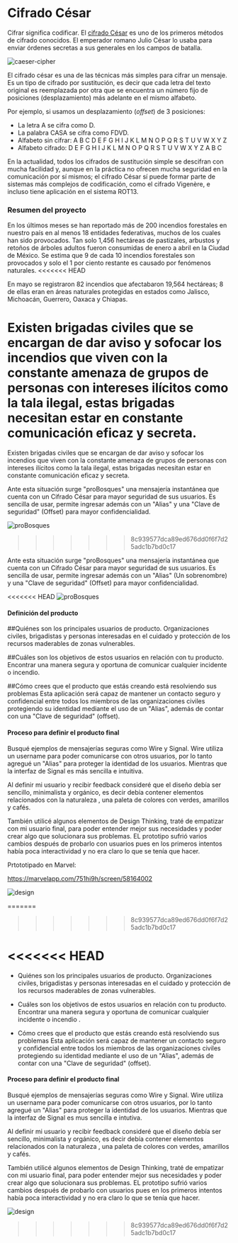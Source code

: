 ﻿# Cifrado César

Cifrar significa codificar. El [cifrado César](https://en.wikipedia.org/wiki/Caesar_cipher) es uno de los primeros métodos de cifrado conocidos. El emperador romano Julio César lo usaba para enviar órdenes secretas a sus generales en los campos de batalla.

![caeser-cipher](https://upload.wikimedia.org/wikipedia/commons/thumb/2/2b/Caesar3.svg/2000px-Caesar3.svg.png)

El cifrado césar es una de las técnicas más simples para cifrar un mensaje. Es un tipo de cifrado por sustitución, es decir que cada letra del texto original es reemplazada por otra que se encuentra un número fijo de posiciones (desplazamiento) más adelante en el mismo alfabeto.

Por ejemplo, si usamos un desplazamiento (_offset_) de 3 posiciones:

- La letra A se cifra como D.
- La palabra CASA se cifra como FDVD.
- Alfabeto sin cifrar: A B C D E F G H I J K L M N O P Q R S T U V W X Y Z
- Alfabeto cifrado: D E F G H I J K L M N O P Q R S T U V W X Y Z A B C

En la actualidad, todos los cifrados de sustitución simple se descifran con mucha facilidad y, aunque en la práctica no ofrecen mucha seguridad en la comunicación por sí mismos; el cifrado César sí puede formar parte de sistemas más complejos de codificación, como el cifrado Vigenère, e incluso tiene aplicación en el sistema ROT13.

### Resumen del proyecto

En los últimos meses se han reportado más de 200 incendios forestales en nuestro país en al menos 18 entidades federativas, muchos de los cuales han sido provocados. Tan solo 1,456 hectáreas de pastizales, arbustos y retoños de árboles adultos fueron consumidas de enero a abril en la Ciudad de México. Se estima que 9 de cada 10 incendios forestales son provocados y solo el 1 por ciento restante es causado por fenómenos naturales.
<<<<<<< HEAD

En mayo se registraron 82 incendios que afectabaron 19,564 hectáreas; 8 de ellas eran en áreas naturales protegidas en estados como Jalisco, Michoacán, Guerrero, Oaxaca y Chiapas.

Existen brigadas civiles que se encargan de dar aviso y sofocar los incendios que viven con la constante amenaza de grupos de personas con intereses ilícitos como la tala ilegal, estas brigadas necesitan estar en constante comunicación eficaz y secreta.
=======
Existen brigadas civiles que se encargan de dar aviso y sofocar los incendios que viven con la constante amenaza de grupos de personas con intereses ilícitos como la tala ilegal, estas brigadas necesitan estar en constante comunicación eficaz y secreta.

Ante esta situación surge "proBosques" una mensajería instantánea que cuenta con un Cifrado César para mayor seguridad de sus usuarios. Es sencilla de usar, permite ingresar además con un "Alias" y una "Clave de seguridad" (Offset) para mayor confidencialidad.

![proBosques](/img/src/proBosques.png)
>>>>>>> 8c939577dca89ed676dd0f6f7d25adc1b7bd0c17

Ante esta situación surge "proBosques" una mensajería instantánea que cuenta con un Cifrado César para mayor seguridad de sus usuarios. Es sencilla de usar, permite ingresar además con un "Alias" (Un sobrenombre) y una "Clave de seguridad" (Offset) para mayor confidencialidad.

<<<<<<< HEAD
![proBosques](/img/src/proBosques.png)



#### Definición del producto


##Quiénes son los principales usuarios de producto.
Organizaciones civiles, brigadistas y personas interesadas en el cuidado y protección de los recursos maderables de zonas vulnerables.

##Cuáles son los objetivos de estos usuarios en relación con tu producto.
Encontrar una manera segura y oportuna de comunicar cualquier incidente o incendio.

##Cómo crees que el producto que estás creando está resolviendo sus problemas
Esta aplicación será capaz de mantener un contacto seguro y confidencial entre todos los miembros de las organizaciones civiles protegiendo su identidad mediante el uso de un "Alias", además de contar con una "Clave de seguridad" (offset).




#### Proceso para definir el producto final

Busqué ejemplos de mensajerías seguras como Wire y Signal. Wire utiliza un username para poder comunicarse con otros usuarios, por lo tanto agregué un "Alias" para proteger la identidad de los usuarios. Mientras que la interfaz de Signal es más sencilla e intuitiva.

Al definir mi usuario y recibir feedback consideré que el diseño debía ser sencillo, minimalista y orgánico, es decir debía contener elementos relacionados con la naturaleza , una paleta de colores con verdes, amarillos y cafés.

También utilicé algunos elementos de Design Thinking, traté de empatizar con mi usuario final, para poder entender mejor sus necesidades y poder crear algo que solucionara sus problemas. EL prototipo sufrió varios cambios después de probarlo con usuarios pues en los primeros intentos había poca interactividad y no era claro lo que se tenía que hacer.

Prtototipado en Marvel:

https://marvelapp.com/751hi9h/screen/58164002


![design]( https://www.vitoria-gasteiz.org/docs/wb021/img/gestor/66/11/gi_56611.png)



=======
>>>>>>> 8c939577dca89ed676dd0f6f7d25adc1b7bd0c17


<<<<<<< HEAD
=======

- Quiénes son los principales usuarios de producto.
Organizaciones civiles, brigadistas y personas interesadas en el cuidado y protección de los recursos maderables de zonas vulnerables.

- Cuáles son los objetivos de estos usuarios en relación con tu producto.
Encontrar una manera segura y oportuna de comunicar cualquier incidente o incendio .

- Cómo crees que el producto que estás creando está resolviendo sus problemas
Esta aplicación será capaz de mantener un contacto seguro y confidencial entre todos los miembros de las organizaciones
civiles protegiendo su identidad mediante el uso de un "Alias", además de contar con una "Clave de seguridad" (offset).




#### Proceso para definir el producto final

Busqué ejemplos de mensajerías seguras como Wire y Signal. Wire utiliza un username para poder comunicarse con otros usuarios, por lo tanto agregué un "Alias" para proteger la identidad de los usuarios. Mientras que la interfaz de Signal es mus sencilla e intutiva.

Al definir mi usuario y recibir feedback consideré que el diseño debía ser sencillo, minimalista y orgánico, es decir debía contener elementos relacionados con la naturaleza , una paleta de colores con verdes, amarillos y cafés.

También utilicé algunos elementos de Design Thinking, traté de empatizar con mi usuario final, para poder entender mejor sus necesidades y poder crear algo que solucionara sus problemas. EL prototipo sufrió varios cambios después de probarlo con usuarios pues en los primeros intentos había poca interactividad y no era claro lo que se tenía que hacer.

![design](https://st3.depositphotos.com/13533222/16868/v/1600/depositphotos_168683244-stock-illustration-confused-business-person-vector-concept.jpg)





>>>>>>> 8c939577dca89ed676dd0f6f7d25adc1b7bd0c17


